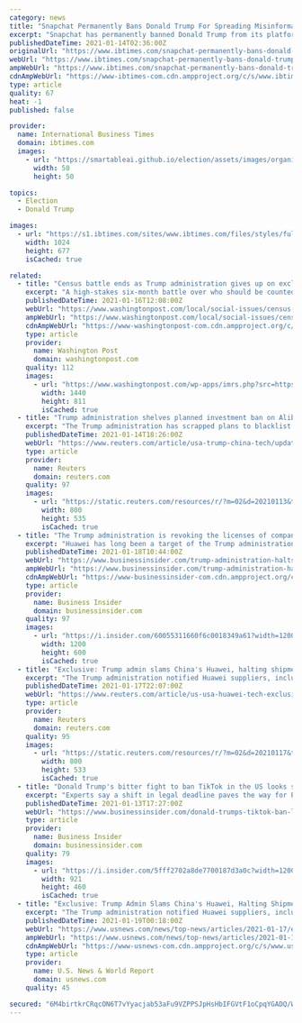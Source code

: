 ```yaml
---
category: news
title: "Snapchat Permanently Bans Donald Trump For Spreading Misinformation, Inciting Violence"
excerpt: "Snapchat has permanently banned Donald Trump from its platform after assessing what could happen if he were to continue spreading misinformation and inciting violence online."
publishedDateTime: 2021-01-14T02:36:00Z
originalUrl: "https://www.ibtimes.com/snapchat-permanently-bans-donald-trump-spreading-misinformation-inciting-violence-3121463"
webUrl: "https://www.ibtimes.com/snapchat-permanently-bans-donald-trump-spreading-misinformation-inciting-violence-3121463"
ampWebUrl: "https://www.ibtimes.com/snapchat-permanently-bans-donald-trump-spreading-misinformation-inciting-violence-3121463?amp=1"
cdnAmpWebUrl: "https://www-ibtimes-com.cdn.ampproject.org/c/s/www.ibtimes.com/snapchat-permanently-bans-donald-trump-spreading-misinformation-inciting-violence-3121463?amp=1"
type: article
quality: 67
heat: -1
published: false

provider:
  name: International Business Times
  domain: ibtimes.com
  images:
    - url: "https://smartableai.github.io/election/assets/images/organizations/ibtimes.com-50x50.jpg"
      width: 50
      height: 50

topics:
  - Election
  - Donald Trump

images:
  - url: "https://s1.ibtimes.com/sites/www.ibtimes.com/files/styles/full/public/2021/01/12/the-cancelled-diplomatic-trips-round-off-four-tumultuous.jpg"
    width: 1024
    height: 677
    isCached: true

related:
  - title: "Census battle ends as Trump administration gives up on excluding undocumented from apportionment"
    excerpt: "A high-stakes six-month battle over who should be counted for representation in Congress ended quietly in a judge’s chamber Friday night when the Trump administration agreed not to release any population numbers from the 2020 Census for congressional apportionment or redistricting before the president leaves office."
    publishedDateTime: 2021-01-16T12:08:00Z
    webUrl: "https://www.washingtonpost.com/local/social-issues/census-battle-ends-as-trump-administration-gives-up-on-excluding-undocumented-from-apportionment/2021/01/16/bd17025c-57ba-11eb-a931-5b162d0d033d_story.html"
    ampWebUrl: "https://www.washingtonpost.com/local/social-issues/census-battle-ends-as-trump-administration-gives-up-on-excluding-undocumented-from-apportionment/2021/01/16/bd17025c-57ba-11eb-a931-5b162d0d033d_story.html?outputType=amp"
    cdnAmpWebUrl: "https://www-washingtonpost-com.cdn.ampproject.org/c/s/www.washingtonpost.com/local/social-issues/census-battle-ends-as-trump-administration-gives-up-on-excluding-undocumented-from-apportionment/2021/01/16/bd17025c-57ba-11eb-a931-5b162d0d033d_story.html?outputType=amp"
    type: article
    provider:
      name: Washington Post
      domain: washingtonpost.com
    quality: 112
    images:
      - url: "https://www.washingtonpost.com/wp-apps/imrs.php?src=https://arc-anglerfish-washpost-prod-washpost.s3.amazonaws.com/public/R2MNFXSXZEI6XKAX4XT7RJAG2Y.jpg&w=1440"
        width: 1440
        height: 811
        isCached: true
  - title: "Trump administration shelves planned investment ban on Alibaba, Tencent, Baidu: sources"
    excerpt: "The Trump administration has scrapped plans to blacklist Chinese tech giants Alibaba, Tencent and Baidu, four people familiar with the matter said, providing a brief reprieve to Beijing's top corporates amid a broader crackdown by Washington."
    publishedDateTime: 2021-01-14T18:26:00Z
    webUrl: "https://www.reuters.com/article/usa-trump-china-tech/update-3-trump-administration-shelves-planned-investment-ban-on-alibaba-tencent-baidu-sources-idUSL1N2JO2JN"
    type: article
    provider:
      name: Reuters
      domain: reuters.com
    quality: 97
    images:
      - url: "https://static.reuters.com/resources/r/?m=02&d=20210113&t=2&i=1547682772&r=LYNXMPEH0C1LP&w=800"
        width: 800
        height: 535
        isCached: true
  - title: "The Trump administration is revoking the licenses of companies that supply to Huawei, as a final blow to the Chinese tech giant"
    excerpt: "Huawei has long been a target of the Trump administration, which believes it spies for the Chinese government. Huawei has repeatedly denied the claim."
    publishedDateTime: 2021-01-18T10:44:00Z
    webUrl: "https://www.businessinsider.com/trump-administration-halts-huawei-supply-shipments-2021-1"
    ampWebUrl: "https://www.businessinsider.com/trump-administration-halts-huawei-supply-shipments-2021-1?amp"
    cdnAmpWebUrl: "https://www-businessinsider-com.cdn.ampproject.org/c/s/www.businessinsider.com/trump-administration-halts-huawei-supply-shipments-2021-1?amp"
    type: article
    provider:
      name: Business Insider
      domain: businessinsider.com
    quality: 97
    images:
      - url: "https://i.insider.com/60055311660f6c0018349a61?width=1200&format=jpeg"
        width: 1200
        height: 600
        isCached: true
  - title: "Exclusive: Trump admin slams China's Huawei, halting shipments from Intel, others - sources"
    excerpt: "The Trump administration notified Huawei suppliers, including chipmaker Intel, that it is revoking certain licenses to sell to the Chinese company and intends to reject dozens of other applications to supply the telecommunications firm,"
    publishedDateTime: 2021-01-17T22:07:00Z
    webUrl: "https://www.reuters.com/article/us-usa-huawei-tech-exclusive/exclusive-trump-admin-slams-chinas-huawei-halting-shipments-from-intel-others-sources-idUKKBN29M0KD"
    type: article
    provider:
      name: Reuters
      domain: reuters.com
    quality: 95
    images:
      - url: "https://static.reuters.com/resources/r/?m=02&d=20210117&t=2&i=1548118670&r=LYNXMPEH0G0DZ&w=800"
        width: 800
        height: 533
        isCached: true
  - title: "Donald Trump's bitter fight to ban TikTok in the US looks set to fail after administration agrees to delayed legal deadline"
    excerpt: "Experts say a shift in legal deadline paves the way for President-elect Joe Biden to drop the suit."
    publishedDateTime: 2021-01-13T17:27:00Z
    webUrl: "https://www.businessinsider.com/donald-trumps-tiktok-ban-likely-just-ended-with-legal-deadline-2021-1"
    type: article
    provider:
      name: Business Insider
      domain: businessinsider.com
    quality: 79
    images:
      - url: "https://i.insider.com/5fff2702a8de7700187d3a0c?width=1200&format=jpeg"
        width: 921
        height: 460
        isCached: true
  - title: "Exclusive: Trump Admin Slams China's Huawei, Halting Shipments From Intel, Others - Sources"
    excerpt: "The Trump administration notified Huawei suppliers, including chipmaker Intel, that it is revoking certain licenses to sell to the Chinese company and intends to reject dozens of other applications to supply the telecommunications firm,"
    publishedDateTime: 2021-01-19T00:18:00Z
    webUrl: "https://www.usnews.com/news/top-news/articles/2021-01-17/exclusive-trump-slams-huawei-and-its-suppliers-one-final-time"
    ampWebUrl: "https://www.usnews.com/news/top-news/articles/2021-01-17/exclusive-trump-slams-huawei-and-its-suppliers-one-final-time?context=amp"
    cdnAmpWebUrl: "https://www-usnews-com.cdn.ampproject.org/c/s/www.usnews.com/news/top-news/articles/2021-01-17/exclusive-trump-slams-huawei-and-its-suppliers-one-final-time?context=amp"
    type: article
    provider:
      name: U.S. News & World Report
      domain: usnews.com
    quality: 45

secured: "6M4birtkrCRqcON6T7vYyacjab53aFu9VZPPSJpHsHbIFGVtF1oCpqYGADQ/WTLBAvK/A/cvua5XO8oe+Fg6XLlqFfRJn0RASiIkmLiIGB7U7ZqzPViQNytlNNyMQIpI9Q2gM2RZL3GhjDvXs1O8ahSa83y1v5jOiy7oomqOeA/MWbGie16EvFtKgyaNHwmnynlCEweHqJCnpN9gkxz6ZOqfk6N+FzK4KHMwMlt1WhYBh7kNQuVcGk4LywZdFxhqGdseMqKiDpMV9361JexG2RKosLgQtjgBsli8EuDoF8WtPgBq0/bc78sHMQPQ3FykPDcpufXIoNcrzUhpHDZPS0xk1c3AyazT7MvaW3UVx1s=;V+j+1ErfP6KX2plhcULzJw=="
---
```


